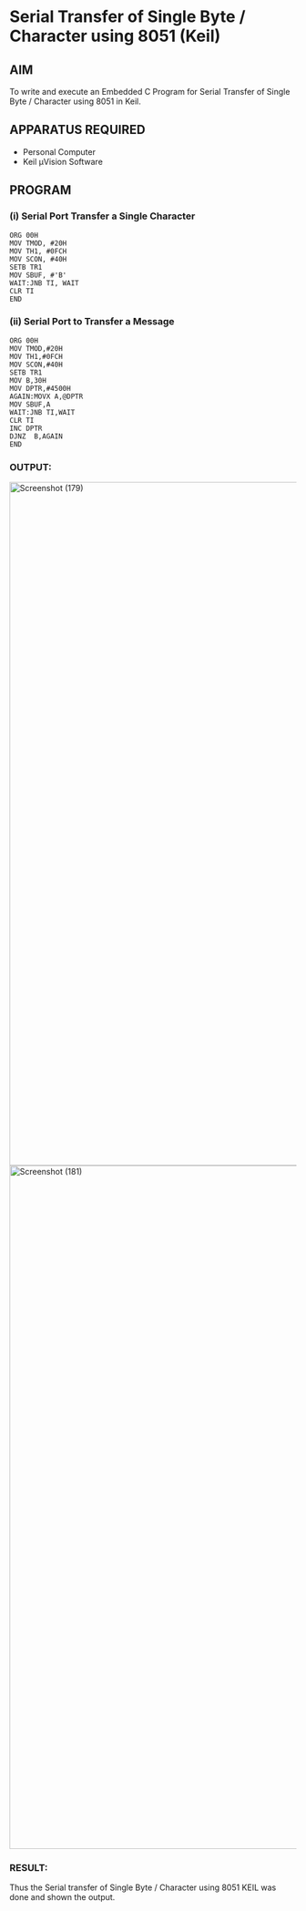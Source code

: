 
# Serial Transfer of Single Byte / Character using 8051 (Keil)

## AIM
To write and execute an Embedded C Program for Serial Transfer of Single Byte / Character using 8051 in Keil.

## APPARATUS REQUIRED
- Personal Computer  
- Keil µVision Software  

## PROGRAM

### (i) Serial Port Transfer a Single Character
```
ORG 00H 
MOV TMOD, #20H 
MOV TH1, #0FCH 
MOV SCON, #40H 
SETB TR1 
MOV SBUF, #'B'
WAIT:JNB TI, WAIT
CLR TI 
END
```
### (ii) Serial Port to Transfer a Message
```
ORG 00H
MOV TMOD,#20H
MOV TH1,#0FCH
MOV SCON,#40H
SETB TR1
MOV B,30H
MOV DPTR,#4500H
AGAIN:MOVX A,@DPTR
MOV SBUF,A
WAIT:JNB TI,WAIT
CLR TI
INC DPTR
DJNZ  B,AGAIN
END
```

### OUTPUT:
<img width="1920" height="1200" alt="Screenshot (179)" src="https://github.com/user-attachments/assets/e825b292-c75d-4ad0-a1e8-8dcbe8bf483d" />

<img width="1920" height="1200" alt="Screenshot (181)" src="https://github.com/user-attachments/assets/6d074d8a-56f0-4932-b455-57d4e1296938" />


### RESULT:
Thus the Serial transfer of Single Byte / Character using 8051 KEIL was done and shown the output.
